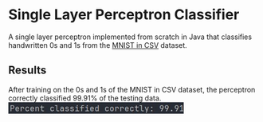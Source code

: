 # Single Layer Perceptron Classifier
A single layer perceptron implemented from scratch in Java that classifies handwritten 0s and 1s from the [MNIST in CSV](https://www.kaggle.com/datasets/oddrationale/mnist-in-csv) dataset.
## Results
After training on the 0s and 1s of the MNIST in CSV dataset, the perceptron correctly classified 99.91% of the testing data.
![Percent Image](images/percent_classified.jpg)
